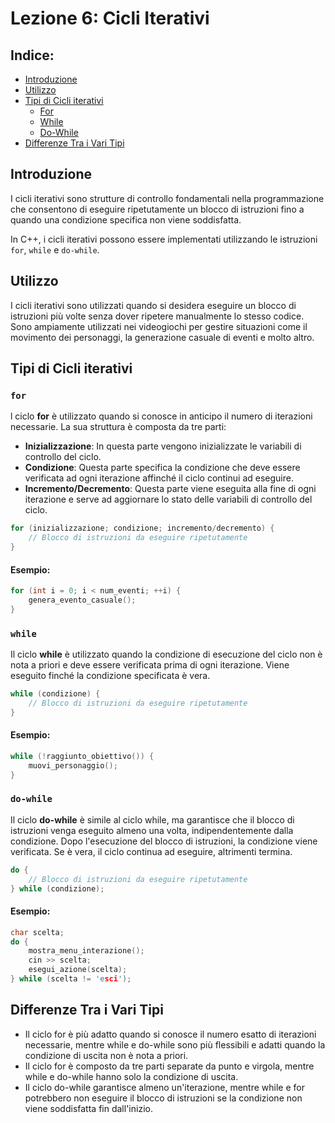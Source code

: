 # Lezione 6: Cicli Iterativi

## Indice:

- [Introduzione](#introduzione)
- [Utilizzo](#utilizzo)
- [Tipi di Cicli iterativi](#tipi-di-cicli-iterativi)
    - [For](#for)
    - [While](#while)
    - [Do-While](#do-while)
- [Differenze Tra i Vari Tipi](#diff)

## Introduzione

I cicli iterativi sono strutture di controllo fondamentali nella programmazione che consentono di eseguire ripetutamente un blocco di istruzioni fino a quando una condizione specifica non viene soddisfatta.

In C++, i cicli iterativi possono essere implementati utilizzando le istruzioni `for`, `while` e `do-while`.

## Utilizzo

I cicli iterativi sono utilizzati quando si desidera eseguire un blocco di istruzioni più volte senza dover ripetere manualmente lo stesso codice. Sono ampiamente utilizzati nei videogiochi per gestire situazioni come il movimento dei personaggi, la generazione casuale di eventi e molto altro.

## Tipi di Cicli iterativi

### `for`

l ciclo **for** è utilizzato quando si conosce in anticipo il numero di iterazioni necessarie. La sua struttura è composta da tre parti:

- **Inizializzazione**: In questa parte vengono inizializzate le variabili di controllo del ciclo.
- **Condizione**: Questa parte specifica la condizione che deve essere verificata ad ogni iterazione affinché il ciclo continui ad eseguire.
- **Incremento/Decremento**: Questa parte viene eseguita alla fine di ogni iterazione e serve ad aggiornare lo stato delle variabili di controllo del ciclo.

```c++
for (inizializzazione; condizione; incremento/decremento) {
    // Blocco di istruzioni da eseguire ripetutamente
}
```

#### Esempio:

```c++
for (int i = 0; i < num_eventi; ++i) {
    genera_evento_casuale();
}
```

### `while`

Il ciclo **while** è utilizzato quando la condizione di esecuzione del ciclo non è nota a priori e deve essere verificata prima di ogni iterazione. Viene eseguito finché la condizione specificata è vera.

```c++
while (condizione) {
    // Blocco di istruzioni da eseguire ripetutamente
}
```

#### Esempio:

```c++
while (!raggiunto_obiettivo()) {
    muovi_personaggio();
}
```

### `do-while`

Il ciclo **do-while** è simile al ciclo while, ma garantisce che il blocco di istruzioni venga eseguito almeno una volta, indipendentemente dalla condizione. Dopo l'esecuzione del blocco di istruzioni, la condizione viene verificata. Se è vera, il ciclo continua ad eseguire, altrimenti termina.

```c++
do {
    // Blocco di istruzioni da eseguire ripetutamente
} while (condizione);
```

#### Esempio:

```c++
char scelta;
do {
    mostra_menu_interazione();
    cin >> scelta;
    esegui_azione(scelta);
} while (scelta != 'esci');
```

## Differenze Tra i Vari Tipi

- Il ciclo for è più adatto quando si conosce il numero esatto di iterazioni necessarie, mentre while e do-while sono più flessibili e adatti quando la condizione di uscita non è nota a priori.
- Il ciclo for è composto da tre parti separate da punto e virgola, mentre while e do-while hanno solo la condizione di uscita.
- Il ciclo do-while garantisce almeno un'iterazione, mentre while e for potrebbero non eseguire il blocco di istruzioni se la condizione non viene soddisfatta fin dall'inizio.